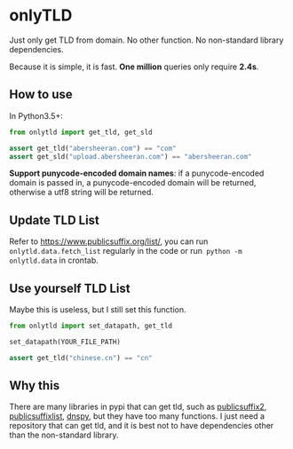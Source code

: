 # onlyTLD

Just only get TLD from domain. No other function. No non-standard library dependencies.

Because it is simple, it is fast. **One million** queries only require **2.4s**.

## How to use

In Python3.5+:

```python
from onlytld import get_tld, get_sld

assert get_tld("abersheeran.com") == "com"
assert get_sld("upload.abersheeran.com") == "abersheeran.com"
```

**Support punycode-encoded domain names**: if a punycode-encoded domain is passed in, a punycode-encoded domain will be returned, otherwise a utf8 string will be returned.

## Update TLD List

Refer to https://www.publicsuffix.org/list/, you can run `onlytld.data.fetch_list` regularly in the code or run` python -m onlytld.data` in crontab.

## Use yourself TLD List

Maybe this is useless, but I still set this function.

```python
from onlytld import set_datapath, get_tld

set_datapath(YOUR_FILE_PATH)

assert get_tld("chinese.cn") == "cn"
```

## Why this

There are many libraries in pypi that can get tld, such as [publicsuffix2](https://pypi.org/project/publicsuffix2/), [publicsuffixlist](https://pypi.org/project/publicsuffixlist/), [dnspy](https://pypi.org/project/dnspy/), but they have too many functions. I just need a repository that can get tld, and it is best not to have dependencies other than the non-standard library.
